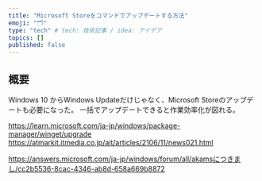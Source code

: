 ```yaml
---
title: "Microsoft Storeをコマンドでアップデートする方法"
emoji: "🗂"
type: "tech" # tech: 技術記事 / idea: アイデア
topics: []
published: false
---
```

## 概要

Windows 10 からWindows Updateだけじゃなく、Microsoft Storeのアップデートも必要になった。
一括でアップデートできると作業効率化が図れる。

https://learn.microsoft.com/ja-jp/windows/package-manager/winget/upgrade
https://atmarkit.itmedia.co.jp/ait/articles/2106/11/news021.html

<https://answers.microsoft.com/ja-jp/windows/forum/all/akamsにつきまし/cc2b5536-8cac-4346-ab8d-658a669b8872>
